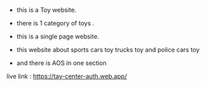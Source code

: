 * this is a Toy website.

* there is 1 category of toys .

* this is a single page website.

* this website about sports cars toy trucks toy and police cars toy

* and there is AOS in one section


live link : https://tay-center-auth.web.app/